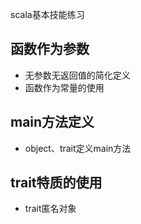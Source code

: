 scala基本技能练习

## 函数作为参数

* 无参数无返回值的简化定义
* 函数作为常量的使用

## main方法定义

* object、trait定义main方法

## trait特质的使用

* trait匿名对象

